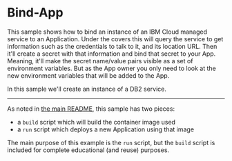 # Bind-App

This sample shows how to bind an instance of an IBM Cloud managed service
to an Application. Under the covers this will query the service to get
information such as the credentials to talk to it, and its location URL.
Then it'll create a secret with that information and bind that secret to
your App. Meaning, it'll make the secret name/value pairs visible as a
set of environment variables. But as the App owner you only need to look at
the new environment variables that will be added to the App.

In this sample we'll create an instance of a DB2 service.

- - -

As noted in [the main README](../README.md), this sample has two pieces:

- a `build` script which will build the container image used
- a `run` script which deploys a new Application using that image

The main purpose of this example is the `run` script, but the `build`
script is included for complete educational (and reuse) purposes. 
